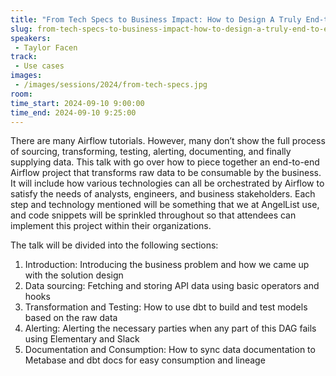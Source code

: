 ```yaml
---
title: "From Tech Specs to Business Impact: How to Design A Truly End-to-End Airflow Project"
slug: from-tech-specs-to-business-impact-how-to-design-a-truly-end-to-end-airflow-project
speakers:
 - Taylor Facen
track:
 - Use cases
images:
 - /images/sessions/2024/from-tech-specs.jpg 
room: 
time_start: 2024-09-10 9:00:00
time_end: 2024-09-10 9:25:00
---
```


There are many Airflow tutorials. However, many don’t show the full process of sourcing, transforming, testing, alerting, documenting, and finally supplying data. This talk with go over how to piece together an end-to-end Airflow project that transforms raw data to be consumable by the business. It will include how various technologies can all be orchestrated by Airflow to satisfy the needs of analysts, engineers, and business stakeholders. Each step and technology mentioned will be something that we at AngelList use, and code snippets will be sprinkled throughout so that attendees can implement this project within their organizations. 

The talk will be divided into the following sections:

1. Introduction: Introducing the business problem and how we came up with the solution design
2. Data sourcing: Fetching and storing API data using basic operators and hooks
3. Transformation and Testing: How to use dbt to build and test models based on the raw data
4. Alerting: Alerting the necessary parties when any part of this DAG fails using Elementary and Slack
5. Documentation and Consumption: How to sync data documentation to Metabase and dbt docs for easy consumption and lineage